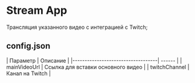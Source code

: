 # Stream App

Трансляция указанного видео с интеграцией с Twitch;

## config.json

| Параметр | Описание                          |
    |-----------------------------------| ------ |
| mainVideoUrl | Ссылка для вставки основного видео |
| twitchChannel | Канал на Twitch                   |